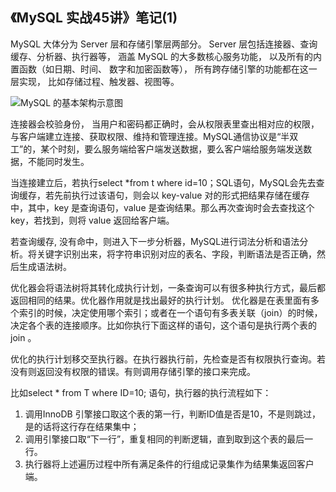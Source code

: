 ## 《MySQL 实战45讲》笔记(1)
MySQL 大体分为 Server 层和存储引擎层两部分。 Server 层包括连接器、查询缓存、分析器、执行器等， 涵盖 MySQL 的大多数核心服务功能， 以及所有的内置函数（如日期、时间、 数字和加密函数等）， 所有跨存储引擎的功能都在这一层实现， 比如存储过程、触发器、视图等。

![MySQL 的基本架构示意图](https://s2.ax1x.com/2020/02/03/1aXaLD.md.png)

连接器会校验身份， 当用户和密码都正确时，会从权限表里查出相对应的权限，与客户端建立连接、获取权限、维持和管理连接。MySQL通信协议是“半双工”的，某个时刻，要么服务端给客户端发送数据，要么客户端给服务端发送数据，不能同时发生。

当连接建立后，若执行select *from t where id=10；SQL语句，MySQL会先去查询缓存，若先前执行过该语句，则会以 key-value 对的形式把结果存储在缓存中，其中，key 是查询语句，value 是查询结果。那么再次查询时会去查找这个 key，若找到，则将 value 返回给客户端。
  
若查询缓存, 没有命中，则进入下一步分析器，MySQL进行词法分析和语法分析。将关键字识别出来，将字符串识别对应的表名、字段，判断语法是否正确，然后生成语法树。
   
优化器会将语法树将其转化成执行计划，一条查询可以有很多种执行方式，最后都返回相同的结果。优化器作用就是找出最好的执行计划。 优化器是在表里面有多个索引的时候，决定使用哪个索引；或者在一个语句有多表关联（join）的时候，决定各个表的连接顺序。比如你执行下面这样的语句，这个语句是执行两个表的 join 。

优化的执行计划移交至执行器。在执行器执行前，先检查是否有权限执行查询。若没有则返回没有权限的错误。有则调用存储引擎的接口来完成。

比如select * from T where ID=10; 语句，执行器的执行流程如下：
1. 调用InnoDB 引擎接口取这个表的第一行，判断ID值是否是10，不是则跳过，是的话将这行存在结果集中；
2.  调用引擎接口取“下一行”，重复相同的判断逻辑，直到取到这个表的最后一行。
3. 执行器将上述遍历过程中所有满足条件的行组成记录集作为结果集返回客户端。
